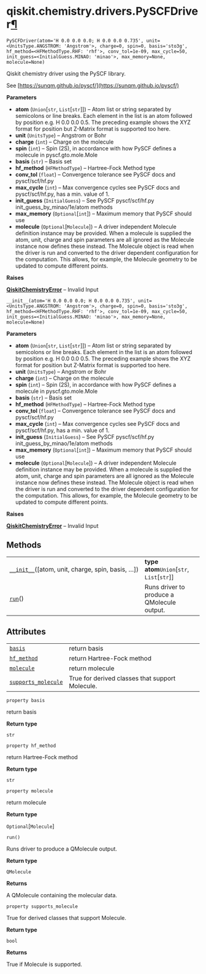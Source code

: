 # qiskit.chemistry.drivers.PySCFDriver[¶](#qiskit-chemistry-drivers-pyscfdriver "Permalink to this headline")

<span id="undefined" />

`PySCFDriver(atom='H 0.0 0.0 0.0; H 0.0 0.0 0.735', unit=<UnitsType.ANGSTROM: 'Angstrom'>, charge=0, spin=0, basis='sto3g', hf_method=<HFMethodType.RHF: 'rhf'>, conv_tol=1e-09, max_cycle=50, init_guess=<InitialGuess.MINAO: 'minao'>, max_memory=None, molecule=None)`

Qiskit chemistry driver using the PySCF library.

See [https://sunqm.github.io/pyscf/](https://sunqm.github.io/pyscf/)

**Parameters**

*   **atom** (`Union`\[`str`, `List`\[`str`]]) – Atom list or string separated by semicolons or line breaks. Each element in the list is an atom followed by position e.g. H 0.0 0.0 0.5. The preceding example shows the XYZ format for position but Z-Matrix format is supported too here.
*   **unit** (`UnitsType`) – Angstrom or Bohr
*   **charge** (`int`) – Charge on the molecule
*   **spin** (`int`) – Spin (2S), in accordance with how PySCF defines a molecule in pyscf.gto.mole.Mole
*   **basis** (`str`) – Basis set
*   **hf\_method** (`HFMethodType`) – Hartree-Fock Method type
*   **conv\_tol** (`float`) – Convergence tolerance see PySCF docs and pyscf/scf/hf.py
*   **max\_cycle** (`int`) – Max convergence cycles see PySCF docs and pyscf/scf/hf.py, has a min. value of 1.
*   **init\_guess** (`InitialGuess`) – See PySCF pyscf/scf/hf.py init\_guess\_by\_minao/1e/atom methods
*   **max\_memory** (`Optional`\[`int`]) – Maximum memory that PySCF should use
*   **molecule** (`Optional`\[`Molecule`]) – A driver independent Molecule definition instance may be provided. When a molecule is supplied the atom, unit, charge and spin parameters are all ignored as the Molecule instance now defines these instead. The Molecule object is read when the driver is run and converted to the driver dependent configuration for the computation. This allows, for example, the Molecule geometry to be updated to compute different points.

**Raises**

[**QiskitChemistryError**](qiskit.chemistry.QiskitChemistryError#qiskit.chemistry.QiskitChemistryError "qiskit.chemistry.QiskitChemistryError") – Invalid Input

<span id="undefined" />

`__init__(atom='H 0.0 0.0 0.0; H 0.0 0.0 0.735', unit=<UnitsType.ANGSTROM: 'Angstrom'>, charge=0, spin=0, basis='sto3g', hf_method=<HFMethodType.RHF: 'rhf'>, conv_tol=1e-09, max_cycle=50, init_guess=<InitialGuess.MINAO: 'minao'>, max_memory=None, molecule=None)`

**Parameters**

*   **atom** (`Union`\[`str`, `List`\[`str`]]) – Atom list or string separated by semicolons or line breaks. Each element in the list is an atom followed by position e.g. H 0.0 0.0 0.5. The preceding example shows the XYZ format for position but Z-Matrix format is supported too here.
*   **unit** (`UnitsType`) – Angstrom or Bohr
*   **charge** (`int`) – Charge on the molecule
*   **spin** (`int`) – Spin (2S), in accordance with how PySCF defines a molecule in pyscf.gto.mole.Mole
*   **basis** (`str`) – Basis set
*   **hf\_method** (`HFMethodType`) – Hartree-Fock Method type
*   **conv\_tol** (`float`) – Convergence tolerance see PySCF docs and pyscf/scf/hf.py
*   **max\_cycle** (`int`) – Max convergence cycles see PySCF docs and pyscf/scf/hf.py, has a min. value of 1.
*   **init\_guess** (`InitialGuess`) – See PySCF pyscf/scf/hf.py init\_guess\_by\_minao/1e/atom methods
*   **max\_memory** (`Optional`\[`int`]) – Maximum memory that PySCF should use
*   **molecule** (`Optional`\[`Molecule`]) – A driver independent Molecule definition instance may be provided. When a molecule is supplied the atom, unit, charge and spin parameters are all ignored as the Molecule instance now defines these instead. The Molecule object is read when the driver is run and converted to the driver dependent configuration for the computation. This allows, for example, the Molecule geometry to be updated to compute different points.

**Raises**

[**QiskitChemistryError**](qiskit.chemistry.QiskitChemistryError#qiskit.chemistry.QiskitChemistryError "qiskit.chemistry.QiskitChemistryError") – Invalid Input

## Methods

|                                                                                                                                                     |                                              |
| --------------------------------------------------------------------------------------------------------------------------------------------------- | -------------------------------------------- |
| [`__init__`](#qiskit.chemistry.drivers.PySCFDriver.__init__ "qiskit.chemistry.drivers.PySCFDriver.__init__")(\[atom, unit, charge, spin, basis, …]) | **type atom**`Union`\[`str`, `List`\[`str`]] |
| [`run`](#qiskit.chemistry.drivers.PySCFDriver.run "qiskit.chemistry.drivers.PySCFDriver.run")()                                                     | Runs driver to produce a QMolecule output.   |

## Attributes

|                                                                                                                                         |                                                 |
| --------------------------------------------------------------------------------------------------------------------------------------- | ----------------------------------------------- |
| [`basis`](#qiskit.chemistry.drivers.PySCFDriver.basis "qiskit.chemistry.drivers.PySCFDriver.basis")                                     | return basis                                    |
| [`hf_method`](#qiskit.chemistry.drivers.PySCFDriver.hf_method "qiskit.chemistry.drivers.PySCFDriver.hf_method")                         | return Hartree-Fock method                      |
| [`molecule`](#qiskit.chemistry.drivers.PySCFDriver.molecule "qiskit.chemistry.drivers.PySCFDriver.molecule")                            | return molecule                                 |
| [`supports_molecule`](#qiskit.chemistry.drivers.PySCFDriver.supports_molecule "qiskit.chemistry.drivers.PySCFDriver.supports_molecule") | True for derived classes that support Molecule. |

<span id="undefined" />

`property basis`

return basis

**Return type**

`str`

<span id="undefined" />

`property hf_method`

return Hartree-Fock method

**Return type**

`str`

<span id="undefined" />

`property molecule`

return molecule

**Return type**

`Optional`\[`Molecule`]

<span id="undefined" />

`run()`

Runs driver to produce a QMolecule output.

**Return type**

`QMolecule`

**Returns**

A QMolecule containing the molecular data.

<span id="undefined" />

`property supports_molecule`

True for derived classes that support Molecule.

**Return type**

`bool`

**Returns**

True if Molecule is supported.
